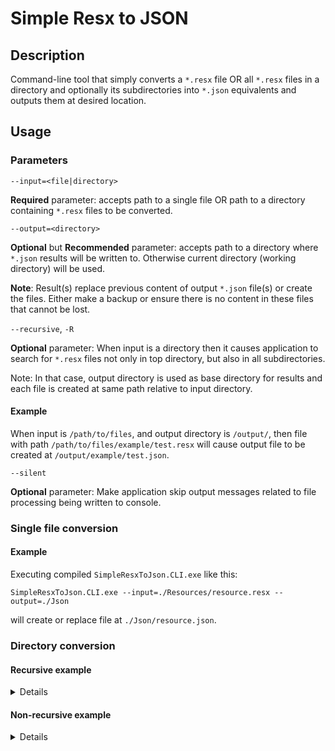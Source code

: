 # Simple Resx to JSON

## Description

Command-line tool that simply converts a `*.resx` file OR all `*.resx` files in a directory and optionally its subdirectories into `*.json` equivalents and outputs them at desired location.

## Usage

### Parameters

`--input=<file|directory>`

__Required__ parameter: accepts path to a single file OR path to a directory containing `*.resx` files to be converted.

`--output=<directory>`

__Optional__ but __Recommended__ parameter: accepts path to a directory where `*.json` results will be written to. Otherwise current directory (working directory) will be used.

__Note__: Result(s) replace previous content of output `*.json` file(s) or create the files. Either make a backup or ensure there is no content in these files that cannot be lost.

`--recursive`, `-R`

__Optional__ parameter: When input is a directory then it causes application to search for `*.resx` files not only in top directory, but also in all subdirectories.

Note: In that case, output directory is used as base directory for results and each file is created at same path relative to input directory.

#### Example

When input is `/path/to/files`, and output directory is `/output/`, then file with path `/path/to/files/example/test.resx` will cause output file to be created at `/output/example/test.json`.

`--silent`

__Optional__ parameter: Make application skip output messages related to file processing being written to console.

### Single file conversion

#### Example

Executing compiled `SimpleResxToJson.CLI.exe` like this:

`SimpleResxToJson.CLI.exe --input=./Resources/resource.resx --output=./Json`

will create or replace file at `./Json/resource.json`.

### Directory conversion

#### Recursive example

<details>

Executing compiled `SimpleResxToJson.CLI.exe` like this:

`SimpleResxToJson.CLI.exe --recursive --input=./Resources --output=./Json/Resources`

when in `./Resources` exist given files:

- `Resources`
	- `resource.resx`
	- `Example`
		- `example.resx`

will create or replace files:

- `Json`
	- `Resources`
		- `resource.json`
		- `Example`
			- `example.json`

</details>

#### Non-recursive example

<details>

Executing compiled `SimpleResxToJson.CLI.exe` like this:

`SimpleResxToJson.CLI.exe --recursive --input=./Resources --output=./Json/Resources`

when in `./Resources` exist given files:

- `Resources`
	- `resource.resx`
	- `resource.pl-PL.resx`
	- `NotIncludedByDefault`
		- `example.resx`

will create or replace files:

- `Json`
	- `Resources`
		- `resource.json`
		- `resource.pl-PL.json`

</details>
